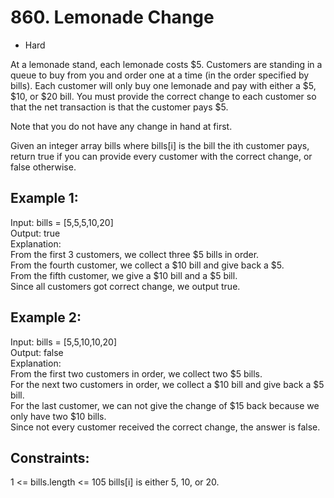 # 860. Lemonade Change
* Hard
  
At a lemonade stand, each lemonade costs $5. Customers are standing in a queue to buy from you and order one at a time (in the order specified by bills). Each customer will only buy one lemonade and pay with either a $5, $10, or $20 bill. You must provide the correct change to each customer so that the net transaction is that the customer pays $5.

Note that you do not have any change in hand at first.

Given an integer array bills where bills[i] is the bill the ith customer pays, return true if you can provide every customer with the correct change, or false otherwise.

 

Example 1:
-

Input: bills = [5,5,5,10,20]<br>
Output: true  
Explanation:   
From the first 3 customers, we collect three $5 bills in order.  
From the fourth customer, we collect a $10 bill and give back a $5.  
From the fifth customer, we give a $10 bill and a $5 bill.  
Since all customers got correct change, we output true.  


Example 2:
-
Input: bills = [5,5,10,10,20]  
Output: false  
Explanation:   
From the first two customers in order, we collect two $5 bills.  
For the next two customers in order, we collect a $10 bill and give back a $5 bill.  
For the last customer, we can not give the change of $15 back because we only have two $10 bills.  
Since not every customer received the correct change, the answer is false.  
 

Constraints:
-

1 <= bills.length <= 105
bills[i] is either 5, 10, or 20.
